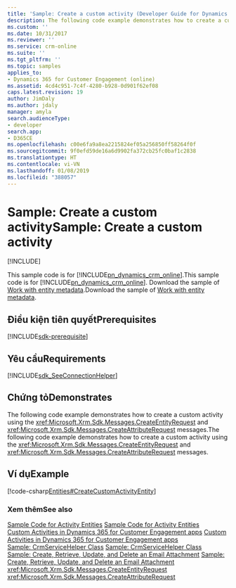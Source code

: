 ```yaml
---
title: 'Sample: Create a custom activity (Developer Guide for Dynamics 365 for Customer Engagement apps)| MicrosoftDocs'
description: The following code example demonstrates how to create a custom activity using the CreateEntityRequest and CreateAttributeRequest messages
ms.custom: ''
ms.date: 10/31/2017
ms.reviewer: ''
ms.service: crm-online
ms.suite: ''
ms.tgt_pltfrm: ''
ms.topic: samples
applies_to:
- Dynamics 365 for Customer Engagement (online)
ms.assetid: 4cd4c951-7c4f-4280-b928-0d901f62ef08
caps.latest.revision: 19
author: JimDaly
ms.author: jdaly
manager: amyla
search.audienceType:
- developer
search.app:
- D365CE
ms.openlocfilehash: c00e6fa9a8ea2215824ef05a256850ff58264f0f
ms.sourcegitcommit: 9f0efd59de16a6d9902fa372cb25fc0baf1c2838
ms.translationtype: HT
ms.contentlocale: vi-VN
ms.lasthandoff: 01/08/2019
ms.locfileid: "388057"
---
```

# <a name="sample-create-a-custom-activity"></a><span data-ttu-id="0dcd3-103">Sample: Create a custom activity</span><span class="sxs-lookup"><span data-stu-id="0dcd3-103">Sample: Create a custom activity</span></span>

[!INCLUDE[](../includes/cc_applies_to_update_9_0_0.md)]

<span data-ttu-id="0dcd3-104">This sample code is for [!INCLUDE[pn_dynamics_crm_online](../includes/pn-dynamics-crm-online.md)].</span><span class="sxs-lookup"><span data-stu-id="0dcd3-104">This sample code is for [!INCLUDE[pn_dynamics_crm_online](../includes/pn-dynamics-crm-online.md)].</span></span> <span data-ttu-id="0dcd3-105">Download the sample of [Work with entity metadata](https://code.msdn.microsoft.com/Samples-of-entities-916efa41).</span><span class="sxs-lookup"><span data-stu-id="0dcd3-105">Download the sample of [Work with entity metadata](https://code.msdn.microsoft.com/Samples-of-entities-916efa41).</span></span> 

## <a name="prerequisites"></a><span data-ttu-id="0dcd3-106">Điều kiện tiên quyết</span><span class="sxs-lookup"><span data-stu-id="0dcd3-106">Prerequisites</span></span>
[!INCLUDE[sdk-prerequisite](../includes/sdk-prerequisite.md)]
  
## <a name="requirements"></a><span data-ttu-id="0dcd3-107">Yêu cầu</span><span class="sxs-lookup"><span data-stu-id="0dcd3-107">Requirements</span></span>  
[!INCLUDE[sdk_SeeConnectionHelper](../includes/sdk-seeconnectionhelper.md)]
  
## <a name="demonstrates"></a><span data-ttu-id="0dcd3-108">Chứng tỏ</span><span class="sxs-lookup"><span data-stu-id="0dcd3-108">Demonstrates</span></span>  
 <span data-ttu-id="0dcd3-109">The following code example demonstrates how to create a custom activity using the <xref:Microsoft.Xrm.Sdk.Messages.CreateEntityRequest> and <xref:Microsoft.Xrm.Sdk.Messages.CreateAttributeRequest> messages.</span><span class="sxs-lookup"><span data-stu-id="0dcd3-109">The following code example demonstrates how to create a custom activity using the <xref:Microsoft.Xrm.Sdk.Messages.CreateEntityRequest> and <xref:Microsoft.Xrm.Sdk.Messages.CreateAttributeRequest> messages.</span></span>  
  
## <a name="example"></a><span data-ttu-id="0dcd3-110">Ví dụ</span><span class="sxs-lookup"><span data-stu-id="0dcd3-110">Example</span></span>  
 [!code-csharp[Entities#CreateCustomActivityEntity](../snippets/csharp/CRMV8/entities/cs/createcustomactivityentity.cs#createcustomactivityentity)]  
  
### <a name="see-also"></a><span data-ttu-id="0dcd3-111">Xem thêm</span><span class="sxs-lookup"><span data-stu-id="0dcd3-111">See also</span></span>  
 <span data-ttu-id="0dcd3-112">[Sample Code for Activity Entities](sample-code-activity-entities.md) </span><span class="sxs-lookup"><span data-stu-id="0dcd3-112">[Sample Code for Activity Entities](sample-code-activity-entities.md) </span></span>  
 <span data-ttu-id="0dcd3-113">[Custom Activities in Dynamics 365 for Customer Engagement apps](custom-activities.md) </span><span class="sxs-lookup"><span data-stu-id="0dcd3-113">[Custom Activities in Dynamics 365 for Customer Engagement apps](custom-activities.md) </span></span>  
 <span data-ttu-id="0dcd3-114">[Sample: CrmServiceHelper Class](org-service/helper-code-serverconnection-class.md) </span><span class="sxs-lookup"><span data-stu-id="0dcd3-114">[Sample: CrmServiceHelper Class](org-service/helper-code-serverconnection-class.md) </span></span>  
 <span data-ttu-id="0dcd3-115">[Sample: Create, Retrieve, Update, and Delete an Email Attachment](sample-create-retrieve-update-delete-email-attachment.md) </span><span class="sxs-lookup"><span data-stu-id="0dcd3-115">[Sample: Create, Retrieve, Update, and Delete an Email Attachment](sample-create-retrieve-update-delete-email-attachment.md) </span></span>  
 <xref:Microsoft.Xrm.Sdk.Messages.CreateEntityRequest>   
 <xref:Microsoft.Xrm.Sdk.Messages.CreateAttributeRequest>
